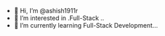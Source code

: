 - 👋 Hi, I’m @ashish1911r
- 👀 I’m interested in .Full-Stack ..
- 🌱 I’m currently learning Full-Stack Development...


<!---
ashish1911r/ashish1911r is a ✨ special ✨ repository because its `README.md` (this file) appears on your GitHub profile.
You can click the Preview link to take a look at your changes.
--->
